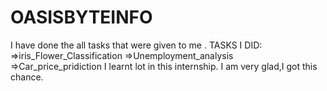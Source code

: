 # OASISBYTEINFO
I have done the all tasks that were given to me .
TASKS I DID:
=>iris_Flower_Classification
=>Unemployment_analysis
=>Car_price_pridiction
I learnt  lot in this internship.
I am very glad,I got this chance.
